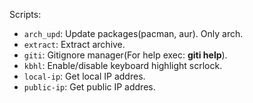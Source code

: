 Scripts:
- `arch_upd`: Update packages(pacman, aur). Only arch.
- `extract`: Extract archive.
- `giti`: Gitignore manager(For help exec: __giti help__).
- `kbhl`: Enable/disable keyboard highlight scrlock.
- `local-ip`: Get local IP addres.
- `public-ip`: Get public IP addres.
